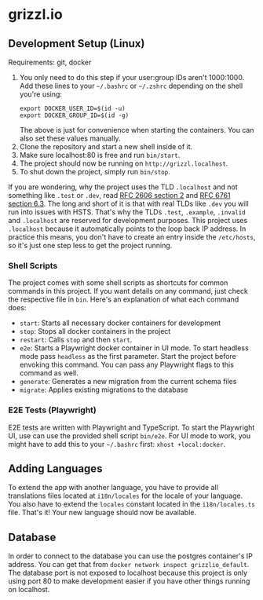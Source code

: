 # grizzl.io

## Development Setup (Linux)
Requirements: git, docker

1. You only need to do this step if your user:group IDs aren't 1000:1000. Add these lines to your `~/.bashrc` or `~/.zshrc` depending on the shell you're using:
   ```
   export DOCKER_USER_ID=$(id -u)
   export DOCKER_GROUP_ID=$(id -g)
   ```
   The above is just for convenience when starting the containers. You can also set these values manually.
2. Clone the repository and start a new shell inside of it.
3. Make sure localhost:80 is free and run `bin/start`.
4. The project should now be running on `http://grizzl.localhost`.
5. To shut down the project, simply run `bin/stop`.

If you are wondering, why the project uses the TLD `.localhost` and not something like `.test` or `.dev`, read 
[RFC 2606 section 2](https://www.rfc-editor.org/rfc/rfc2606#section-2) and 
[RFC 6761 section 6.3](https://www.rfc-editor.org/rfc/rfc6761#section-6.3). The long and short of it is that with real 
TLDs like `.dev` you will run into issues with HSTS. That's why the TLDs `.test`, `.example`, `.invalid` and 
`.localhost` are reserved for development purposes. This project uses `.localhost` because it automatically points to 
the loop back IP address. In practice this means, you don't have to create an entry inside the `/etc/hosts`, so it's 
just one step less to get the project running.

### Shell Scripts
The project comes with some shell scripts as shortcuts for common commands in this project. If you want details on any
command, just check the respective file in `bin`. Here's an explanation of what each command does:
- `start`: Starts all necessary docker containers for development
- `stop`: Stops all docker containers in the project
- `restart`: Calls `stop` and then `start`.
- `e2e`: Starts a Playwright docker container in UI mode. To start headless mode pass `headless` as the first parameter.
  Start the project before envoking this command. You can pass any Playwright flags to this command as well.
- `generate`: Generates a new migration from the current schema files
- `migrate`: Applies existing migrations to the database

### E2E Tests (Playwright)
E2E tests are written with Playwright and TypeScript. To start the Playwright UI, use can use the provided shell script
`bin/e2e`. For UI mode to work, you might have to add this to your `~/.bashrc` first: `xhost +local:docker`.

## Adding Languages
To extend the app with another language, you have to provide all translations files located at `i18n/locales` for
the locale of your language. You also have to extend the `locales` constant located in the `i18n/locales.ts` file. 
That's it! Your new language should now be available.

## Database
In order to connect to the database you can use the postgres container's IP address.
You can get that from `docker network inspect grizzlio_default`. The database port is not exposed
to localhost because this project is only using port 80 to make development easier if you have other
things running on localhost.